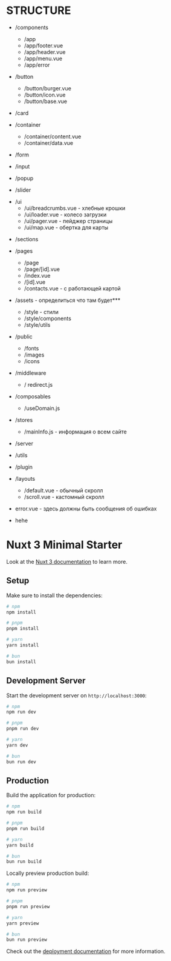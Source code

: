 # STRUCTURE

- /components
    - /app
    - /app/footer.vue
    - /app/header.vue
    - /app/menu.vue
    - /app/error

- /button
    - /button/burger.vue
    - /button/icon.vue
    - /button/base.vue

- /card 

- /container
    - /container/content.vue
    - /container/data.vue

- /form
<!-- - - /form/feedback.vue - form with text, phone, email -->

- /input
<!-- - - /input/radio.vue
- - /input/select.vue
- - /input/text.vue
- - /input/phone.vue
- - /input/email.vue
- - /input/file.vue -->

- /popup
<!-- - - /popup/index.vue
- - /popup/feedback.vue
- - /popup/thanks.vue
- - /popup/error.vue -->

- /slider
<!-- - -/slider/index.vue - одиночный слайдер
- -/slider/gallery.vue - слайдер текстовой страницы -->

- /ui
    - /ui/breadcrumbs.vue - хлебные крошки
    - /ui/loader.vue - колесо загрузки
    - /ui/pager.vue - пейджер страницы
    - /ui/map.vue - обертка для карты
<!-- - - /ui/social.vue - список соц сетей -->
<!-- - - /ui/accordion.vue - аккордеон  -->


- /sections

- /pages
    - /page
    - /page/[id].vue
    - /index.vue
    - /[id].vue
    - /contacts.vue - с работающей картой

- /assets - определиться что там будет***
    - /style - стили
    - /style/components
    - /style/utils

- /public
    - /fonts 
    - /images
    - /icons

- /middleware
    - / redirect.js

- /composables
    - /useDomain.js

- /stores
    - /mainInfo.js - информация о всем сайте

- /server

- /utils

- /plugin

- /layouts
    - /default.vue - обычный скролл
    - /scroll.vue - кастомный скролл

- error.vue - здесь должны быть сообщения об ошибках

- hehe

# Nuxt 3 Minimal Starter

Look at the [Nuxt 3 documentation](https://nuxt.com/docs/getting-started/introduction) to learn more.

## Setup

Make sure to install the dependencies:

```bash
# npm
npm install

# pnpm
pnpm install

# yarn
yarn install

# bun
bun install
```

## Development Server

Start the development server on `http://localhost:3000`:

```bash
# npm
npm run dev

# pnpm
pnpm run dev

# yarn
yarn dev

# bun
bun run dev
```

## Production

Build the application for production:

```bash
# npm
npm run build

# pnpm
pnpm run build

# yarn
yarn build

# bun
bun run build
```

Locally preview production build:

```bash
# npm
npm run preview

# pnpm
pnpm run preview

# yarn
yarn preview

# bun
bun run preview
```

Check out the [deployment documentation](https://nuxt.com/docs/getting-started/deployment) for more information.
